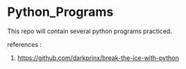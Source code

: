 # Python_Programs
This repo will contain several python programs practiced.

references :
1. https://github.com/darkprinx/break-the-ice-with-python
